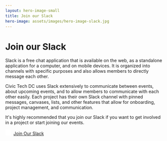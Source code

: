```yaml
---
layout: hero-image-small
title: Join our Slack
hero-image: assets/images/hero-image-slack.jpg
---
```


# Join our Slack

Slack is a free chat application that is available on the web, as a standalone application for a computer, and on mobile devices. It is organized into channels with specific purposes and also allows members to directly message each other.

Civic Tech DC uses Slack extensively to communicate between events, about upcoming events, and to allow members to communicate with each other easily. Each project has their own Slack channel with pinned messages, canvases, lists, and other features that allow for onboarding, project management, and communication.

It's highly recommended that you join our Slack if you want to get involved in a project or start joining our events.

<a
href="https://join.slack.com/t/civictechdc/shared_invite/zt-25tzhhq50-BkeuG3ibyqqoCMtpGqx_pw"
target="_blank"
id="submitrequest"
type="submit"
class="usa-button">
<img src="/assets/images/slack_logo.png" style="margin-right: 0.5rem" />Join Our Slack
</a>
